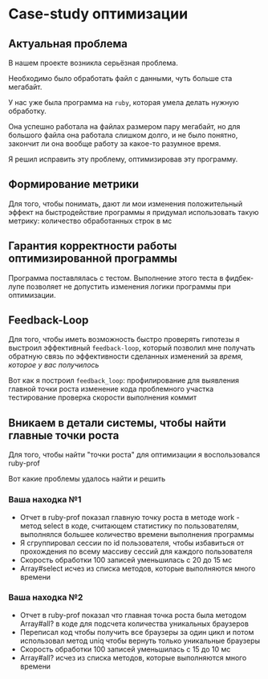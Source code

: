 # Case-study оптимизации

## Актуальная проблема
В нашем проекте возникла серьёзная проблема.

Необходимо было обработать файл с данными, чуть больше ста мегабайт.

У нас уже была программа на `ruby`, которая умела делать нужную обработку.

Она успешно работала на файлах размером пару мегабайт, но для большого файла она работала слишком долго, и не было понятно, закончит ли она вообще работу за какое-то разумное время.

Я решил исправить эту проблему, оптимизировав эту программу.

## Формирование метрики
Для того, чтобы понимать, дают ли мои изменения положительный эффект на быстродействие программы я придумал использовать такую метрику: количество обработанных строк в мс

## Гарантия корректности работы оптимизированной программы
Программа поставлялась с тестом. Выполнение этого теста в фидбек-лупе позволяет не допустить изменения логики программы при оптимизации.

## Feedback-Loop
Для того, чтобы иметь возможность быстро проверять гипотезы я выстроил эффективный `feedback-loop`, который позволил мне получать обратную связь по эффективности сделанных изменений за *время, которое у вас получилось*

Вот как я построил `feedback_loop`: 
    профилирование для выявления главной точки роста
    изменение кода проблемного участка
    тестирование
    проверка скорости выполнения
    коммит

## Вникаем в детали системы, чтобы найти главные точки роста
Для того, чтобы найти "точки роста" для оптимизации я воспользовался ruby-prof

Вот какие проблемы удалось найти и решить

### Ваша находка №1
- Отчет в ruby-prof показал главную точку роста в методе work - метод select в коде, считающем статистику по пользователям, выполнялся большее количество времени выполнения программы
- Я сгруппировал сессии по id пользователя, чтобы избавиться от прохождения по всему массиву сессий для каждого пользователя 
- Скорость обработки 100 записей уменьшилась с 20 до 15 мс
- Array#select исчез из списка методов, которые выполняются много времени

### Ваша находка №2
- Отчет в ruby-prof показал что главная точка роста была методом Array#all? в коде для подсчета количества уникальных браузеров 
- Переписал код чтобы получить все браузеры за один цикл и потом использовал метод uniq чтобы вернуть только уникальные браузеры
- Скорость обработки 100 записей уменьшилась с 15 до 10 мс
- Array#all? исчез из списка методов, которые выполняются много времени
